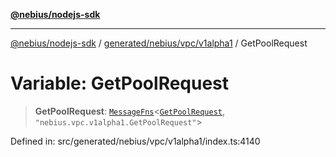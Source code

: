 [**@nebius/nodejs-sdk**](../../../../../README.md)

***

[@nebius/nodejs-sdk](../../../../../README.md) / [generated/nebius/vpc/v1alpha1](../README.md) / GetPoolRequest

# Variable: GetPoolRequest

> **GetPoolRequest**: [`MessageFns`](../../../../../runtime/protos/core/interfaces/MessageFns.md)\<[`GetPoolRequest`](../interfaces/GetPoolRequest.md), `"nebius.vpc.v1alpha1.GetPoolRequest"`\>

Defined in: src/generated/nebius/vpc/v1alpha1/index.ts:4140
